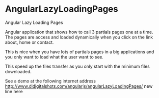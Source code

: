 # AngularLazyLoadingPages
Angular Lazy Loading Pages

Angular application that shows how to call 3 partials pages one at a time. The pages are access and loaded dynamically when you click on the link about, home or contact.

This is nice when you have lots of partials pages in a big applications and you only want to load what the user want to see.

This speed up the files transfer as you only start with the minimum files downloaded.

See a demo at the following internet address
http://www.dldigitalshots.com/angularjs/angularLazyLoadingPages/
new line here